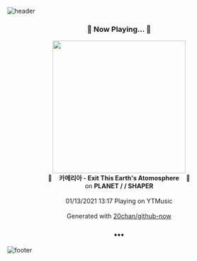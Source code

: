![header](https://capsule-render.vercel.app/api?type=wave&height=170&section=header&text=Hi.%20I'm%20SHIFT&fontColor=090707&fontAlignX=45&fontAlignY=65&fontSize=100)

<h3 align="center">🎵 Now Playing... 🎵</h3>
<p align="center">
  <a href="https://music.youtube.com/channel/UCRjVmUQ3CW1kH6vP1VGskWA">
    <img width="300" src="https://lh3.googleusercontent.com/7W4z9ckaL0-2Pl5WiePrvS1BI91-3Gn61v3zspjHVX4AVlNB4Scjdn667FfWzP3KH6uDAswxzXTNCdjY">
  </a>
  <br>
  🎵&nbsp&nbsp&nbsp <b>카메리아 - Exit This Earth's Atomosphere</b> &nbsp&nbsp&nbsp🎵
  <br>
  on <b>PLANET / / SHAPER</b>
  
  <br />
  <br />
  01/13/2021 13:17 Playing on YTMusic
  <br />
  <br />
  Generated with <a href="https://github.com/20chan/github-now">20chan/github-now</a>
</p>

<h3 align="center">•••</h3>

![footer](https://capsule-render.vercel.app/api?type=wave&height=150&section=footer)
